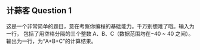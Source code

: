 ﻿## 计蒜客 Question 1

这是一个非常简单的题目，意在考察你编程的基础能力。千万别想难了哦。输入为一行，
包括了用空格分隔的三个整数 A、B、C（数据范围均在−40 ~ 40 之间）。
输出为一行，为“A+B+C”的计算结果。